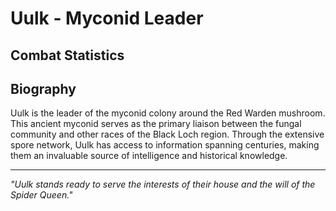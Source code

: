 # Uulk - Myconid Leader

<link rel="stylesheet" href="../drow_theme.css">

## Combat Statistics

<div id="uulk-statblock"></div>

<script>
// Wait for page load to ensure all scripts are available
document.addEventListener('DOMContentLoaded', function() {
  setTimeout(function() {
    // Load statblock from JSON file
    loadJsonStatblock('json/uulk_myconid_leader.json', 'uulk-statblock');
  }, 100);
});
</script>

## Biography

Uulk is the leader of the myconid colony around the Red Warden mushroom. This ancient myconid serves as the primary liaison between the fungal community and other races of the Black Loch region. Through the extensive spore network, Uulk has access to information spanning centuries, making them an invaluable source of intelligence and historical knowledge.

---

*"Uulk stands ready to serve the interests of their house and the will of the Spider Queen."*